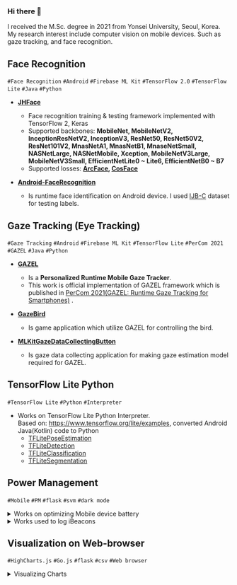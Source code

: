 ### Hi there 👋
I received the M.Sc. degree in 2021 from Yonsei University, Seoul, Korea. My research interest include computer vision on mobile devices. Such as gaze tracking, and face recognition.

## Face Recognition

<p>
	<code>#Face Recognition</code>
	<code>#Android</code>
	<code>#Firebase ML Kit</code>
	<code>#TensorFlow 2.0</code>
	<code>#TensorFlow Lite</code>
	<code>#Java</code>
	<code>#Python</code>
</p>  

* **[JHFace](https://github.com/joonb14/JHFace)**
  * Face recognition training & testing framework implemented with TensorFlow 2, Keras
  * Supported backbones: **MobileNet, MobileNetV2, InceptionResNetV2, InceptionV3, ResNet50, ResNet50V2, ResNet101V2, MnasNetA1, MnasNetB1, MnaseNetSmall, NASNetLarge, NASNetMobile, Xception, MobileNetV3Large, MobileNetV3Small, EfficientNetLite0 ~ Lite6, EfficientNetB0 ~ B7**
  * Supported losses: **[ArcFace](https://openaccess.thecvf.com/content_CVPR_2019/html/Deng_ArcFace_Additive_Angular_Margin_Loss_for_Deep_Face_Recognition_CVPR_2019_paper.html), [CosFace](https://openaccess.thecvf.com/content_cvpr_2018/html/Wang_CosFace_Large_Margin_CVPR_2018_paper.html)**

* **[Android-FaceRecognition](https://github.com/joonb14/Android-FaceRecognition)**
  * Is runtime face identification on Android device. I used [IJB-C](https://www.nist.gov/programs-projects/face-challenges) dataset for testing labels.

## Gaze Tracking (Eye Tracking)
<p>
	<code>#Gaze Tracking</code>
	<code>#Android</code>
	<code>#Firebase ML Kit</code>
	<code>#TensorFlow Lite</code>
	<code>#PerCom 2021</code>
	<code>#GAZEL</code>
	<code>#Java</code>
	<code>#Python</code>
</p>

* <a href="https://github.com/joonb14/GAZEL.git"><b>GAZEL</b></a>
	
	* Is a <b>Personalized Runtime Mobile Gaze Tracker</b>.
	* This work is official implementation of GAZEL framework which is published in [PerCom 2021(GAZEL: Runtime Gaze Tracking for Smartphones)](http://www.percom.org/) .
* <a href="https://github.com/joonb14/GazeBird.git"><b>GazeBird</b></a>
	
	* Is game application which utilize GAZEL for controlling the bird.
* <a href="https://github.com/joonb14/MLKitGazeDataCollectingButton.git"><b>MLKitGazeDataCollectingButton</b></a>
	* Is gaze data collecting application for making gaze estimation model required for GAZEL.

## TensorFlow Lite Python
<p>
	<code>#TensorFlow Lite</code>
	<code>#Python</code>
	<code>#Interpreter</code>
</p>

* Works on TensorFlow Lite Python Interpreter. <br>
  Based on: https://www.tensorflow.org/lite/examples, converted Android Java(Kotlin) code to Python<br>
  * <a href="https://github.com/joonb14/TFLitePoseEstimation.git">TFLitePoseEstimation</a>
  * <a href="https://github.com/joonb14/TFLiteDetection.git">TFLiteDetection</a>
  * <a href="https://github.com/joonb14/TFLiteClassification.git">TFLiteClassification</a>
  * <a href="https://github.com/joonb14/TFLiteSegmentation.git">TFLiteSegmentation</a>

## Power Management
<p>
	<code>#Mobile</code>
	<code>#PM</code>
	<code>#flask</code>
	<code>#svm</code>
	<code>#dark mode</code>
</p>

<details>
<summary>Works on optimizing Mobile device battery</summary>
    <li> <a href="https://github.com/joonb14/Energy_Aware_UI_Design_Tool_ver2">Energy_Aware_UI_Design_Tool_ver2</a></li>
    <li><a href="https://github.com/joonb14/Energy_Aware_UI_Design_Tool.git">Energy_Aware_UI_Design_Tool</a></li>
    <li><a href="https://github.com/joonb14/Power_Usage_of_Pixel_XL_SVM_modeling">Power_Usage_of_Pixel_XL_SVM_modeling</a></li>
    <li> <a href="https://github.com/joonb14/Python3_Image_Clustering">Python3_Image_Clustering</a></li>
    <li> <a href="https://github.com/joonb14/Python3_Monsoon_ADB">Python3_Monsoon_ADB</a></li>
</details>

<details>
<summary>Works used to log iBeacons</summary>
    <li> <a href="https://github.com/joonb14/iBeaconLogging.git">iBeaconLogging</a></li>
</details>

## Visualization on Web-browser
<p>
	<code>#HighCharts.js</code>
	<code>#Go.js</code>
	<code>#flask</code>
	<code>#csv</code>
	<code>#Web browser</code>
</p>

<details>
<summary>Visualizing Charts</summary>
    <li> <a href="https://github.com/joonb14/Flask_Dynamic_Chart.git">Flask_Dynamic_Chart</a></li>
    <li> <a href="https://github.com/joonb14/CSV_to_Highcharts.git">CSV_to_Highcharts</a></li>
</details>
